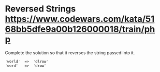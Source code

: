 # Reversed Strings https://www.codewars.com/kata/5168bb5dfe9a00b126000018/train/php

Complete the solution so that it reverses the string passed into it.

```
'world'  =>  'dlrow'
'word'   =>  'drow'
```